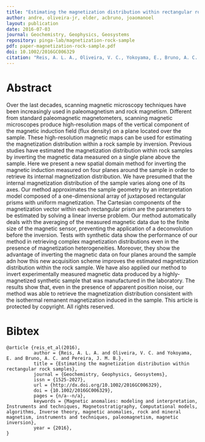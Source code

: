 ```yaml
---
title: "Estimating the magnetization distribution within rectangular rock samples"
author: andre, oliveira-jr, elder, acbruno, joaomanoel
layout: publication
date: 2016-07-03
journal: Geochemistry, Geophysics, Geosystems
repository: pinga-lab/magnetization-rock-sample
pdf: paper-magnetization-rock-sample.pdf
doi: 10.1002/2016GC006329
citation: "Reis, A. L. A., Oliveira, V. C., Yokoyama, E., Bruno, A. C. and Pereira, J. M. B. (2016), Estimating the magnetization distribution within rectangular rock samples. Geochem. Geophys. Geosyst.. Accepted Author Manuscript. doi:10.1002/2016GC006329"
---
```


# Abstract

Over the last decades, scanning magnetic microscopy techniques have been increasingly used in paleomagnetism and rock magnetism. Different from standard paleomagnetic magnetometers, scanning magnetic microscopes produce high-resolution maps of the vertical component of the magnetic induction field (flux density) on a plane located over the sample. These high-resolution magnetic maps can be used for estimating the magnetization distribution within a rock sample by inversion. Previous studies have estimated the magnetization distribution within rock samples by inverting the magnetic data measured on a single plane above the sample. Here we present a new spatial domain method for inverting the magnetic induction measured on four planes around the sample in order to retrieve its internal magnetization distribution. We have presumed that the internal magnetization distribution of the sample varies along one of its axes. Our method approximates the sample geometry by an interpretation model composed of a one-dimensional array of juxtaposed rectangular prisms with uniform magnetization. The Cartesian components of the magnetization vector within each rectangular prism are the parameters to be estimated by solving a linear inverse problem. Our method automatically deals with the averaging of the measured magnetic data due to the finite size of the magnetic sensor, preventing the application of a deconvolution before the inversion. Tests with synthetic data show the performance of our method in retrieving complex magnetization distributions even in the presence of magnetization heterogeneities. Moreover, they show the advantage of inverting the magnetic data on four planes around the sample adn how this new acquisition scheme improves the estimated magnetization distribution within the rock sample. We have also applied our method to invert experimentally measured magnetic data produced by a highly-magnetized synthetic sample that was manufactured in the laboratory. The results show that, even in the presence of apparent position noise, our method was able to retrieve the magnetization distribution consistent with the isothermal remanent magnetization induced in the sample. This article is protected by copyright. All rights reserved.

# Bibtex

    @article {reis_et_al(2016),
              author = {Reis, A. L. A. and Oliveira, V. C. and Yokoyama, E. and Bruno, A. C. and Pereira, J. M. B.},
              title = {Estimating the magnetization distribution within rectangular rock samples},
              journal = {Geochemistry, Geophysics, Geosystems},
              issn = {1525-2027},
              url = {http://dx.doi.org/10.1002/2016GC006329},
              doi = {10.1002/2016GC006329},
              pages = {n/a--n/a},
              keywords = {Magnetic anomalies: modeling and interpretation, Instruments and techniques, Magnetostratigraphy, Computational models, algorithms, Inverse theory, magnetic anomalies, rock and mineral magnetism, instruments and techniques, paleomagnetism, magnetic inversion},
              year = {2016},
    }

	
